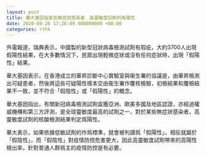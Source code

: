 ```yaml
---
layout: post
title: 華大基因指某些無症狀感染者　高靈敏度試劑判為陽性
date: 2020-08-26 17:26:09.000000000 +08:00
categories: rthk
---
```


外電報道，瑞典表示，中國製的新型冠狀病毒檢測試劑有瑕疵，大約3700人出現假陽性結果，在大多數情況下，民眾出現輕微症狀或沒有任何症狀時，出現「假陽性」結果。

華大基因表示，在香港成立的華昇診斷中心實驗室與衞生署的協議是，由華昇檢測出可疑患者，然後將這些可疑陽性樣本交由衞生署作覆核檢驗，初檢結果和覆檢結果不一致，並不符合「假陰性」或「假陽性」的概念。

華大基因指出，有關新冠病毒檢測試劑盒獲亞洲、歐美多國及地區認證，亦經過權威機構和第三方評測，是全球靈敏度最高的試劑之一，對於某些無症狀感染者，高靈敏度試劑的核酸檢測結果判定爲陽性。

華大表示，如果依據低敏試劑的作爲標準，就會被判讀爲「假陽性」，相反就屬於「假陰性」，而「假陰性」對疫情防控危害更大，因此高靈敏度試劑帶來的高陽性檢出率，針對普通人群爲主的疫情防控是有必要。
